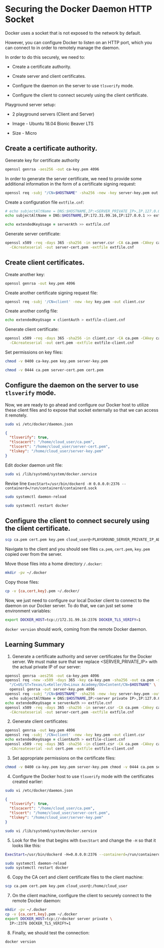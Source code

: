 # Securing the Docker Daemon HTTP Socket

Docker uses a socket that is not exposed to the network by default.

However, you can configure Docker to listen on an HTTP port, which you can connect to in order to remotely manage the daemon.

In order to do this securely, we need to:

* Create a certificate authority.

* Create server and client certificates.

* Configure the daemon on the server to use `tlsverify` mode.

* Configure the client to connect securely using the client certificate.

Playground server setup:

* 2 playground servers (Client and Server)

* Image - Ubuntu 18.04 Bionic Beaver LTS

* Size - Micro

## Create a certificate authority.

Generate key for certificate authority

```zsh
openssl genrsa -aes256 -out ca-key.pem 4096
```

In order to generate the server certificate, we need to provide some additional information in the form of a certificate signing request:

```zsh
openssl req -subj "/CN=$HOSTNAME" -sha256 -new -key server-key.pem out server.csr
```

Create a configuration file `extfile.cnf`:

```zsh
# echo subjectAltName = DNS:$HOSTNAME,IP:<SERVER_PRIVATE_IP>,IP.127.0.0.1 >> extfile.cnf
echo subjectAltName = DNS:$HOSTNAME,IP:172.31.99.16,IP:127.0.0.1 >> extfile.cnf

echo extendedKeyUsage = serverAth >> extfile.cnf
```

Generate server certificate:

```zsh
openssl x509 -req -days 365 -sha256 -in server.csr -CA ca.pem -CAkey ca-key.pem \
  -CAcreateserial -out server-cert.pem -extfile extfile.cnf
```

## Create client certificates.

Create another key:

```zsh
openssl genrsa -out key.pem 4096
```

Create another certificate signing request file:

```zsh
openssl req -subj '/CN=client' -new -key key.pem -out client.csr
```

Create another config file:

```zsh
echo extendedKeyUsage = clientAuth > extfile-client.cnf
```

Generate client certificate:

```zsh
openssl x509 -req -days 365 -sha256 -in client.csr -CA ca.pem -CAkey ca-key.pem \
  -CAcreateserial -out cert.pem -extfile extfile-client.cnf
```

Set permissions on key files:

```zsh
chmod -v 0400 ca-key.pem key.pem server-key.pem
```

```zsh
chmod -v 0444 ca.pem server-cert.pem cert.pem
```

## Configure the daemon on the server to use `tlsverify` mode.

Now, we are ready to go ahead and configure our Docker host to utilize these client files and to expose that socket externally so that we can access it remotely.

```zsh
sudo vi /etc/docker/daemon.json
```

```json
{
  "tlsverify": true,
  "tlscacert": "/home/cloud_user/ca.pem",
  "tlscert": "/home/cloud_user/server-cert.pem",
  "tlskey": "/home/cloud_user/server-key.pem"
}
```

Edit docker daemon unit file:

```zsh
sudo vi /lib/systemd/system/docker.service
```

Revise line `ExecStart=/usr/bin/dockerd -H 0.0.0.0:2376 --containerd=/run/containerd/containerd.sock`

```zsh
sudo systemctl daemon-reload

sudo systemctl restart docker
```

## Configure the client to connect securely using the client certificate.

```zsh
scp ca.pem cert.pem key.pem cloud_user@<PLAYGROUND_SERVER_PRIVATE_IP_ADDRESS>:/home/cloud_user
```

Navigate to the client and you should see files `ca.pem`, `cert.pem`, `key.pem` copied over from the server.

Move those files into a home directory `/.docker`:

```zsh
mkdir -pv ~/.docker
```

Copy those files:

```zsh
cp -v {ca,cert,key}.pem ~/.docker/
```

Now, we just need to configure our local Docker client to connect to the daemon on our Docker server. To do that, we can just set some environment variables:

```zsh
export DOCKER_HOST=tcp://172.31.99.16:2376 DOCKER_TLS_VERIFY=1
```

`docker version` should work, coming from the remote Docker daemon.

## Learning Summary

1. Generate a certificate authority and server certificates for the Docker server. We must make sure that we
   replace <SERVER_PRIVATE_IP> with the actual private IP of our server:

```zsh
openssl genrsa -aes256 -out ca-key.pem 4096
openssl req -new -x509 -days 365 -key ca-key.pem -sha256 -out ca.pem -subj \
  "/C=US/ST=Texas/L=Keller/O=Linux Academy/OU=Content/CN=$HOSTNAME" \
  openssl genrsa -out server-key.pem 4096
openssl req -subj "/CN=$HOSTNAME" -sha256 -new -key server-key.pem -out server.csr \
  echo subjectAltName = DNS:$HOSTNAME,IP:<server private IP>,IP:127.0.0.1 >> extfile.cnf
echo extendedKeyUsage = serverAuth >> extfile.cnf
openssl x509 -req -days 365 -sha256 -in server.csr -CA ca.pem -CAkey ca-key.pem \
  -CAcreateserial -out server-cert.pem -extfile extfile.cnf
```

2. Generate client certificates:

```zsh
openssl genrsa -out key.pem 4096
openssl req -subj '/CN=client' -new -key key.pem -out client.csr
echo extendedKeyUsage = clientAuth > extfile-client.cnf
openssl x509 -req -days 365 -sha256 -in client.csr -CA ca.pem -CAkey ca-key.pem \
  -CAcreateserial -out cert.pem -extfile extfile-client.cnf
```

3. Set appropriate permissions on the certificate files:

```zsh
chmod -v 0400 ca-key.pem key.pem server-key.pem chmod -v 0444 ca.pem server-cert.pem cert.pem
```

4. Configure the Docker host to use `tlsverify` mode with the certificates created earlier:

```zsh
sudo vi /etc/docker/daemon.json
```

```json
{
  "tlsverify": true,
  "tlscacert": "/home/cloud_user/ca.pem",
  "tlscert": "/home/cloud_user/server-cert.pem",
  "tlskey": "/home/cloud_user/server-key.pem"
}
```

```zsh
sudo vi /lib/systemd/system/docker.service
```

5. Look for the line that begins with `ExecStart` and change the `-H` so that it looks like this:

```zsh
ExecStart=/usr/bin/dockerd -H=0.0.0.0:2376 --containerd=/run/containerd/containerd.sock
```

```zsh
sudo systemctl daemon-reload
sudo systemctl restart docker
```

6. Copy the CA cert and client certificate files to the client machine:

```zsh
scp ca.pem cert.pem key.pem cloud_user@:/home/cloud_user
```

7. On the client machine, configure the client to securely connect to the remote Docker daemon:

```zsh
mkdir -pv ~/.docker
cp -v {ca,cert,key}.pem ~/.docker
export DOCKER_HOST=tcp://<docker server private \
  IP>:2376 DOCKER_TLS_VERIFY=1
```

8. Finally, we should test the connection:

```zsh
docker version
```
